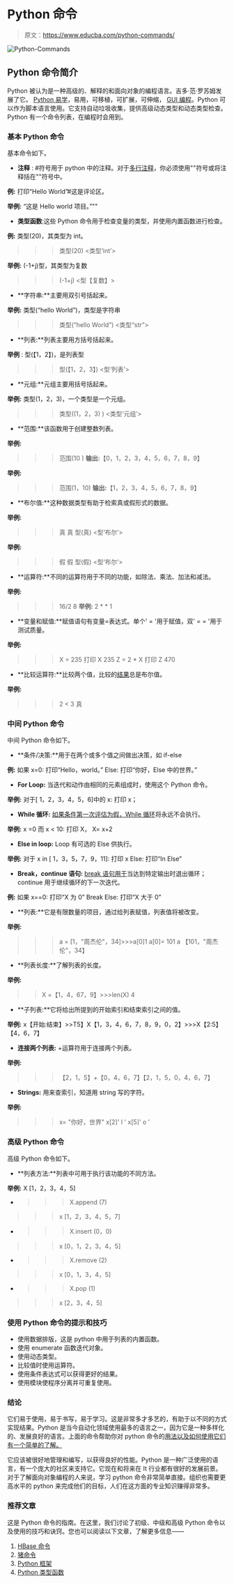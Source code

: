 # Python 命令

> 原文：<https://www.educba.com/python-commands/>

![Python-Commands](img/b9824495dcce10ee01cf15e185acafcd.png)



## Python 命令简介

Python 被认为是一种高级的、解释的和面向对象的编程语言。吉多·范·罗苏姆发展了它。 [Python 易学](https://www.educba.com/what-is-python/)，易用，可移植，可扩展，可伸缩， [GUI 编程](https://www.educba.com/what-is-gui/)。Python 可以作为脚本语言使用。它支持自动垃圾收集，提供高级动态类型和动态类型检查。Python 有一个命令列表，在编程时会用到。

### 基本 Python 命令

基本命令如下。

*   **注释** : #符号用于 python 中的注释。对于[多行注释](https://www.educba.com/python-multiline-comment/)，你必须使用""符号或将注释括在""符号中。

**例:**
打印“Hello World”#这是评论区。

**举例:**
“这是 Hello world 项目。”""

*   **类型函数**:这些 Python 命令用于检查变量的类型，并使用内置函数进行检查。

**例:**
类型(20)，其类型为 int。
> > >类型(20) <类型‘int’>

**举例:**
(-1+j)型，其类型为复数
>>>(-1+j)
<型【复数】>

*   **字符串:**主要用双引号括起来。

**举例:**
类型(“hello World”)，类型是字符串
> > >类型(“hello World”)
<类型“str”>

*   **列表:**列表主要用方括号括起来。

**举例** :
型(【1，2】)，是列表型
> > >型(【1，2，3】)
<型‘列表’>

*   **元组:**元组主要用括号括起来。

**举例:**
类型(1，2，3)，一个类型是一个元组。
> > >类型((1，2，3) )
<类型‘元组’>

*   **范围:**该函数用于创建整数列表。

**举例:**
> > >范围(10 )
**输出:**【0，1，2，3，4，5，6，7，8，9】

**举例:**
> > >范围(1，10)
**输出:**【1，2，3，4，5，6，7，8，9】

*   **布尔值:**这种数据类型有助于检索真或假形式的数据。

**举例:**
> > >真
真
> > >型(真)
<型‘布尔’>

**举例:**
> > >假
假
> > >型(假)
<型‘布尔’>

*   **运算符:**不同的运算符用于不同的功能，如除法、乘法、加法和减法。

**举例:**
>>>16/2
8
**举例:**
> > > 2 * *
1

*   **变量和赋值:**赋值语句有变量=表达式。单个' = '用于赋值，双' = = '用于测试质量。

**举例:**
>>>X = 235
>>>打印 X
235
>>>Z = 2 * X
>>>打印 Z
470

*   **比较运算符:**比较两个值，比较的[结果](https://www.educba.com/python-comparison-operators/)总是布尔值。

**举例:**
> > > 2 < 3
真

### 中间 Python 命令

中间 Python 命令如下。

*   **条件/决策:**用于在两个或多个值之间做出决策，如 if-else

**例:**
如果 x=0:
打印“Hello，world。”
Else:
打印“你好，Else 中的世界。”

*   **For Loop:** 当迭代和动作由相同的元素组成时，使用这个 Python 命令。

**举例:**
对于[ 1，2，3，4，5，6]中的 x:
打印 x；

*   **While 循环:** [如果条件第一次评估为假，While 循环](https://www.educba.com/while-loop-in-python/)将永远不会执行。

**举例:**
x =0
而 x < 10:
打印 X，
X= x+2

*   **Else in loop:** Loop 有可选的 Else 供执行。

**举例:**
对于 x in [ 1，3，5，7，9，11]:
打印 x
Else:
打印“In Else”

*   **Break，continue 语句:** [break 语句用于](https://www.educba.com/break-statement-in-python/)当达到特定输出时退出循环；continue 用于继续循环的下一次迭代。

**例:**
如果 x==0:
打印“X 为 0”
Break
Else:
打印“X 大于 0”

*   **列表:**它是有限数量的项目，通过给列表赋值，列表值将被改变。

**举例:**
> > > a = [1，"周杰伦"，34]>>>a[0]1
>>>a[0]= 101
>>>a
【101，"周杰伦"，34】

*   **列表长度:**了解列表的长度。

**举例:**
>>X =【1，4，67，9】>>>len(X)
4

*   **子列表:**它将给出所提到的开始索引和结束索引之间的值。

**举例:**
x【开始:结束】>>T5】X【1，3，4，6，7，8，9，0，2】>>>X【2:5】【4，6，7】

*   **连接两个列表:** +运算符用于连接两个列表。

**举例:**
>>>【2，1，5】+【0，4，6，7】【2，1，5，0，4，6，7】

*   **Strings:** 用来查索引，知道用 string 写的字符。

**举例:**
> > > x= "你好，世界"
>>>x[2]' l '
>>>x[5]' o '

### 高级 Python 命令

高级 Python 命令如下。

*   **列表方法:**列表中可用于执行该功能的不同方法。

**举例:** X [1，2，3，4，5]

*   > > > X.append (7)

> > > x
[1，2，3，4，5，7]

*   > > > X.insert (0，0)

> > > x
[0，1，2，3，4，5]

*   > > > X.remove (2)

> > > x
[0，1，3，4，5]

*   > > > X.pop (1)

> > > x
[2，3，4，5]

### 使用 Python 命令的提示和技巧

*   使用数据排版，这是 python 中用于列表的内置函数。
*   使用 enumerate 函数迭代对象。
*   使用动态类型。
*   比较值时使用运算符。
*   使用条件表达式可以获得更好的结果。
*   使用模块使程序分离并可重复使用。

### 结论

它们易于使用，易于书写，易于学习。这是非常多才多艺的，有助于以不同的方式实现结果。Python 是当今自动化领域使用最多的语言之一，因为它是一种多样化的、发展良好的语言。上面的命令帮助你对 python 命令的[用法以及如何使用它们有一个简单的了解。](https://www.educba.com/uses-of-python/)

它应该被很好地管理和编写，以获得良好的性能。Python 是一种广泛使用的语言，有一个庞大的社区来支持它。它现在和将来在 It 行业都有很好的发展前景。对于了解面向对象编程的人来说，学习 python 命令非常简单直接。组织也需要更高水平的 python 来完成他们的目标，人们在这方面的专业知识赚得非常多。

### 推荐文章

这是 Python 命令的指南。在这里，我们讨论了初级、中级和高级 Python 命令以及使用的技巧和诀窍。您也可以阅读以下文章，了解更多信息——

1.  [HBase 命令](https://www.educba.com/hbase-commands/)
2.  [猪命令](https://www.educba.com/pig-commands/)
3.  [Python 框架](https://www.educba.com/python-frameworks/)
4.  [Python 类型函数](https://www.educba.com/python-type-function/)





